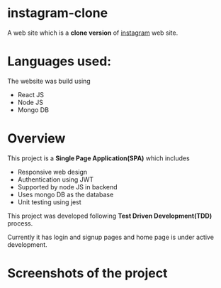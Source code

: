# instagram-clone
A web site which is a **clone version** of [instagram](https://www.instagram.com/) web site.
# Languages used:
The website was build using 
- React JS
- Node JS
- Mongo DB

# Overview
This project is a **Single Page Application(SPA)** which includes
- Responsive web design
- Authentication using JWT
- Supported by node JS in backend 
- Uses mongo DB as the database
- Unit testing using jest

This project was developed following **Test Driven Development(TDD)** process.

Currently it has login and signup pages and home page is under active development.
# Screenshots of the project
